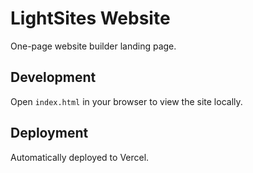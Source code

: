 # LightSites Website

One-page website builder landing page.

## Development

Open `index.html` in your browser to view the site locally.

## Deployment

Automatically deployed to Vercel.
